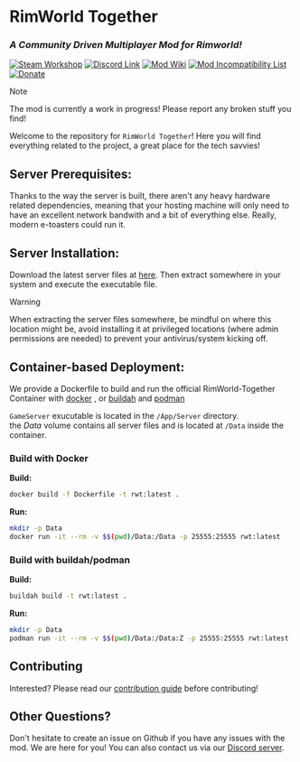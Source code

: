 # RimWorld Together
### *A Community Driven Multiplayer Mod for Rimworld!*
[![Steam Workshop](https://img.shields.io/badge/Steam_Workshop-Subscribe-blue?logo=steam)](https://steamcommunity.com/sharedfiles/filedetails/?id=3005289691) [![Discord Link](https://img.shields.io/badge/Discord-Join-blue?logo=discord)](https://discord.gg/yUF2ec8Vt8) [![Mod Wiki](https://img.shields.io/badge/Wiki-Read-blue?logo=mdbook)](https://github.com/Byte-Nova/Rimworld-Together/wiki) [![Mod Incompatibility List](https://img.shields.io/badge/Incompatibility_List-View-blue?logo=markdown)](https://github.com/RimworldTogether/Rimworld-Together/blob/development/IncompatibilityList.md) [![Donate](https://img.shields.io/badge/Donate-Go-blue?logo=kofi)](https://ko-fi.com/rimworldtogether)

> [!NOTE]
> The mod is currently a work in progress! Please report any broken stuff you find!

Welcome to the repository for `RimWorld Together`! Here you will find everything related to the project, a great place for the tech savvies!

## Server Prerequisites:
Thanks to the way the server is built, there aren't any heavy hardware related dependencies, meaning that your hosting machine will only need to have an excellent network bandwith and a bit of everything else. Really, modern e-toasters could run it.

## Server Installation:
Download the latest server files at [here](https://github.com/Byte-Nova/Rimworld-Together/releases/latest). Then extract somewhere in your system and execute the executable file.
>[!WARNING]
> When extracting the server files somewhere, be mindful on where this location might be, avoid installing it at privileged locations (where admin permissions are needed) to prevent your antivirus/system kicking off.

## Container-based Deployment:
We provide a Dockerfile to build and run the official RimWorld-Together Container with [docker](https://www.docker.com/) , or  [buildah](https://github.com/containers/buildah) and [podman](https://github.com/containers/podman)

`GameServer` exucutable is located in the `/App/Server` directory.  
the *Data* volume contains all server files and is located at `/Data` inside the container.

### Build with Docker
**Build:**
```sh
docker build -f Dockerfile -t rwt:latest .
```

**Run:**
```sh
mkdir -p Data
docker run -it --rm -v $$(pwd)/Data:/Data -p 25555:25555 rwt:latest
```

### Build with buildah/podman
**Build:**
```sh
buildah build -t rwt:latest .
```

**Run:**
```sh
mkdir -p Data
podman run -it --rm -v $$(pwd)/Data:/Data:Z -p 25555:25555 rwt:latest
```


## Contributing
Interested? Please read our [contribution guide](https://github.com/RimworldTogether/Rimworld-Together/blob/development/.github/CONTRIBUTING.md) before contributing!

## Other Questions?
Don't hesitate to create an issue on Github if you have any issues with the mod. We are here for you! You can also contact us via our [Discord server](https://discord.gg/yUF2ec8Vt8).
